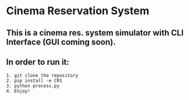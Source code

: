 # Cinema Reservation System

## This is a cinema res. system simulator with CLI Interface (GUI coming soon).
## In order to run it:

    1. git clone the repository
    2. pip install -e CRS
    3. python process.py
    4. Enjoy!
